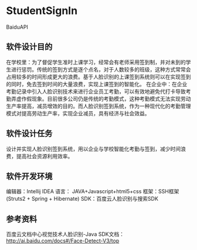 # StudentSignIn
BaiduAPI
## 软件设计目的
在学校里：为了督促学生准时上课学习，经常会有老师采用签到制，并对未到的学生进行惩罚。传统的签到方式是逐个点名，对于人数较多的班级，这种方式常常会占用较多的时间形成更大的浪费。基于人脸识别的上课签到系统则可以在实现签到的同时，免去签到时间的大量浪费，实现上课签到的智能化。
在企业中：在企业考勤记录中引入人脸识别技术来进行企业员工考勤，可以有效地避免代打卡导致考勤弄虚作假现象。目前很多公司仍是传统的考勤模式，这种考勤模式无法实现劳动生产率提高，减员增效的目的。而人脸识别签到系统，作为一种现代化的考勤管理模式对提高劳动生产率，实现企业减员，具有经济与社会效益。
## 软件设计任务
设计并实现人脸识别签到系统，用以企业与学校智能化考勤与签到，减少时间浪费，提高社会资源利用效率。
## 软件开发环境
编辑器：Intellij IDEA
语言： JAVA+Javascript+html5+css
框架：SSH框架 (Struts2 + Spring + Hibernate)
SDK：百度云人脸识别与搜索SDK
## 参考资料
百度云文档中心视觉技术人脸识别-Java SDK文档：http://ai.baidu.com/docs#/Face-Detect-V3/top
